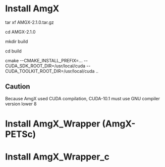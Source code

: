 # Install AmgX

tar xf AMGX-2.1.0.tar.gz

cd AMGX-2.1.0

mkdir build

cd build

cmake --CMAKE_INSTALL_PREFIX=... --CUDA_SDK_ROOT_DIR=/usr/local/cuda --CUDA_TOOLKIT_ROOT_DIR=/usr/local/cuda ..


## Caution

Because AmgX used CUDA compilation, CUDA-10.1 must use GNU compiler version lower 8

# Install AmgX_Wrapper (AmgX-PETSc)



# Install AmgX_Wrapper_c


